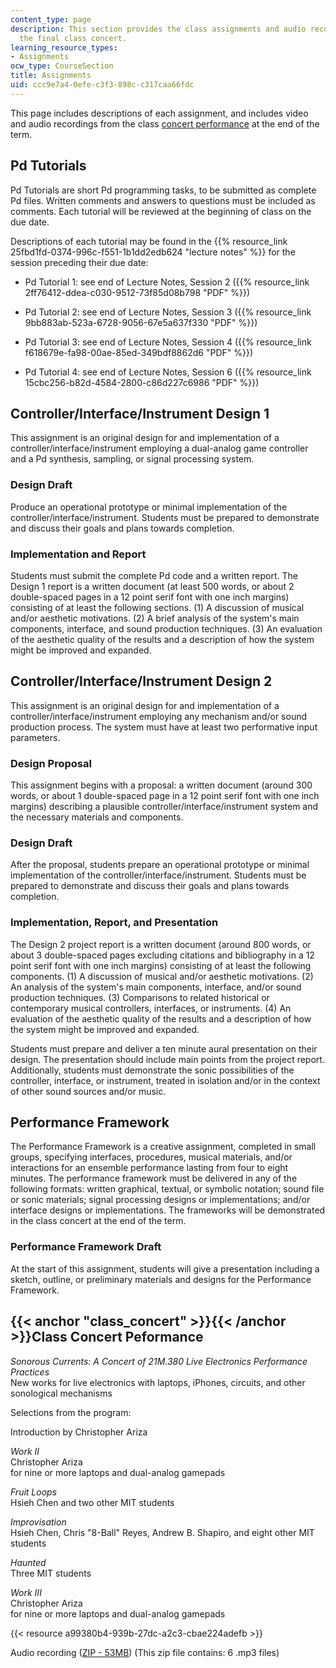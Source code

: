 ```yaml
---
content_type: page
description: This section provides the class assignments and audio recordings from
  the final class concert.
learning_resource_types:
- Assignments
ocw_type: CourseSection
title: Assignments
uid: ccc9e7a4-0efe-c3f3-898c-c317caa66fdc
---
```


This page includes descriptions of each assignment, and includes video and audio recordings from the class [concert performance](#class_concert) at the end of the term.

Pd Tutorials
------------

Pd Tutorials are short Pd programming tasks, to be submitted as complete Pd files. Written comments and answers to questions must be included as comments. Each tutorial will be reviewed at the beginning of class on the due date.

Descriptions of each tutorial may be found in the {{% resource_link 25fbd1fd-0374-996c-f551-1b1dd2edb624 "lecture notes" %}} for the session preceding their due date:

*   Pd Tutorial 1: see end of Lecture Notes, Session 2 ({{% resource_link 2ff76412-ddea-c030-9512-73f85d08b798 "PDF" %}})
  
*   Pd Tutorial 2: see end of Lecture Notes, Session 3 ({{% resource_link 9bb883ab-523a-6728-9056-67e5a637f330 "PDF" %}})
  
*   Pd Tutorial 3: see end of Lecture Notes, Session 4 ({{% resource_link f618679e-fa98-00ae-85ed-349bdf8862d6 "PDF" %}})
  
*   Pd Tutorial 4: see end of Lecture Notes, Session 6 ({{% resource_link 15cbc256-b82d-4584-2800-c86d227c6986 "PDF" %}})

Controller/Interface/Instrument Design 1
----------------------------------------

This assignment is an original design for and implementation of a controller/interface/instrument employing a dual-analog game controller and a Pd synthesis, sampling, or signal processing system.

### Design Draft

Produce an operational prototype or minimal implementation of the controller/interface/instrument. Students must be prepared to demonstrate and discuss their goals and plans towards completion.

### Implementation and Report

Students must submit the complete Pd code and a written report. The Design 1 report is a written document (at least 500 words, or about 2 double-spaced pages in a 12 point serif font with one inch margins) consisting of at least the following sections. (1) A discussion of musical and/or aesthetic motivations. (2) A brief analysis of the system's main components, interface, and sound production techniques. (3) An evaluation of the aesthetic quality of the results and a description of how the system might be improved and expanded.

Controller/Interface/Instrument Design 2
----------------------------------------

This assignment is an original design for and implementation of a controller/interface/instrument employing any mechanism and/or sound production process. The system must have at least two performative input parameters.

### Design Proposal

This assignment begins with a proposal: a written document (around 300 words, or about 1 double-spaced page in a 12 point serif font with one inch margins) describing a plausible controller/interface/instrument system and the necessary materials and components.

### Design Draft

After the proposal, students prepare an operational prototype or minimal implementation of the controller/interface/instrument. Students must be prepared to demonstrate and discuss their goals and plans towards completion.

### Implementation, Report, and Presentation

The Design 2 project report is a written document (around 800 words, or about 3 double-spaced pages excluding citations and bibliography in a 12 point serif font with one inch margins) consisting of at least the following components. (1) A discussion of musical and/or aesthetic motivations. (2) An analysis of the system's main components, interface, and/or sound production techniques. (3) Comparisons to related historical or contemporary musical controllers, interfaces, or instruments. (4) An evaluation of the aesthetic quality of the results and a description of how the system might be improved and expanded.

Students must prepare and deliver a ten minute aural presentation on their design. The presentation should include main points from the project report. Additionally, students must demonstrate the sonic possibilities of the controller, interface, or instrument, treated in isolation and/or in the context of other sound sources and/or music.

Performance Framework
---------------------

The Performance Framework is a creative assignment, completed in small groups, specifying interfaces, procedures, musical materials, and/or interactions for an ensemble performance lasting from four to eight minutes. The performance framework must be delivered in any of the following formats: written graphical, textual, or symbolic notation; sound file or sonic materials; signal processing designs or implementations; and/or interface designs or implementations. The frameworks will be demonstrated in the class concert at the end of the term.

### Performance Framework Draft

At the start of this assignment, students will give a presentation including a sketch, outline, or preliminary materials and designs for the Performance Framework.

{{< anchor "class_concert" >}}{{< /anchor >}}Class Concert Peformance
---------------------------------------------------------------------

_Sonorous Currents: A Concert of 21M.380 Live Electronics Performance Practices_  
New works for live electronics with laptops, iPhones, circuits, and other sonological mechanisms

Selections from the program:

Introduction by Christopher Ariza

_Work II_  
Christopher Ariza  
for nine or more laptops and dual-analog gamepads

_Fruit Loops_  
Hsieh Chen and two other MIT students

_Improvisation_  
Hsieh Chen, Chris "8-Ball" Reyes, Andrew B. Shapiro, and eight other MIT students

_Haunted_  
Three MIT students

_Work III_  
Christopher Ariza  
for nine or more laptops and dual-analog gamepads

{{< resource a99380b4-939b-27dc-a2c3-cbae224adefb >}}

Audio recording ([ZIP - 53MB](/ans7870/21m/21m.380/S11/MIT21M_380S11_concert.zip)) (This zip file contains: 6 .mp3 files)